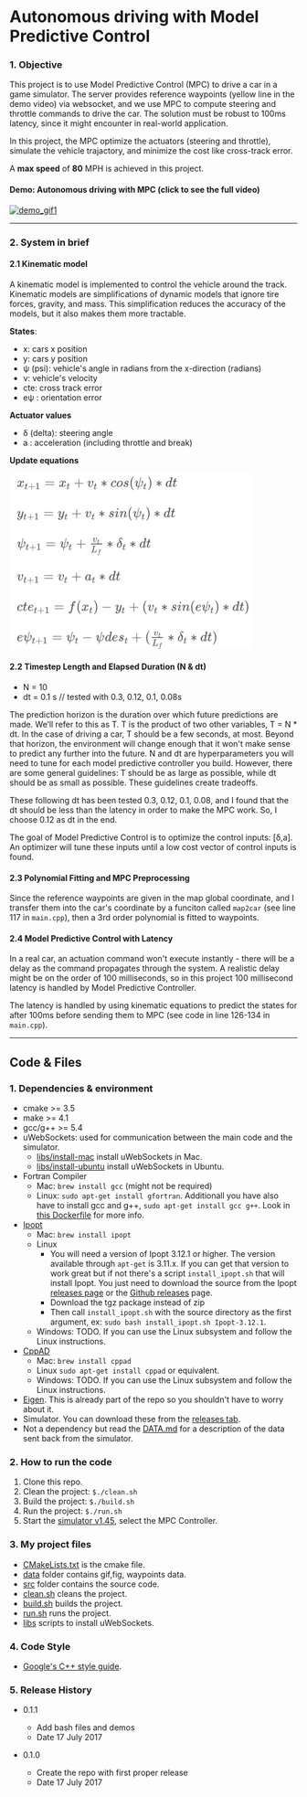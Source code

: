 # **Autonomous driving with Model Predictive Control**

### 1. Objective
This project is to use Model Predictive Control (MPC) to drive a car in a game simulator. The server provides 
reference waypoints (yellow line in the demo video) via websocket, and we use MPC to compute steering and throttle commands 
to drive the car. The solution must be robust to 100ms latency, since it might encounter in real-world application.

In this project, the MPC optimize the actuators (steering and throttle), simulate 
the vehicle trajactory, and minimize the cost like cross-track error.

A **max speed** of **80** MPH is achieved in this project.


#### Demo: Autonomous driving with MPC (click to see the full video)

[![demo_gif1][gif1]](https://youtu.be/Wvh47LKYwuQ)

---

### 2. System in brief


#### 2.1 Kinematic model

A kinematic model is implemented to control the vehicle around the track. Kinematic models are 
simplifications of dynamic models that ignore tire forces, gravity, and mass. This simplification reduces the accuracy 
of the models, but it also makes them more tractable.

**States**: 

* x: cars x position
* y: cars y position
* ψ (psi): vehicle's angle in radians from the x-direction (radians)
* ν: vehicle's velocity
* cte: cross track error
* eψ : orientation error

**Actuator values**

* δ (delta): steering angle
* a : acceleration (including throttle and break)
 
**Update equations**

![state_update][image1]

#### 2.2 Timestep Length and Elapsed Duration (N & dt)

* N = 10
* dt = 0.1 s  // tested with 0.3, 0.12, 0.1, 0.08s

The prediction horizon is the duration over which future predictions are made. We’ll refer to this as T.
T is the product of two other variables, T =  N * dt. In the case of driving a car, T should be a few seconds, 
at most. Beyond that horizon, the environment will change enough that it won't make sense to predict any further 
into the future.  N and dt are hyperparameters you will need to tune for each model predictive controller you build. 
However, there are some general guidelines: T should be as large as possible, while dt should be as small as possible.
These guidelines create tradeoffs.

These following dt has been tested 0.3, 0.12, 0.1, 0.08, and I found that the dt should be less than the
 latency in order to make the MPC work. So, I choose 0.12 as dt in the end.

The goal of Model Predictive Control is to optimize the control inputs: [δ,a]. An optimizer will tune these inputs 
until a low cost vector of control inputs is found. 


#### 2.3 Polynomial Fitting and MPC Preprocessing

Since the reference waypoints are given in the map global coordinate, and I transfer them into the car's coordinate
by a funciton called `map2car` (see line 117 in `main.cpp`), then a 3rd order polynomial is fitted to waypoints. 

#### 2.4 Model Predictive Control with Latency

In a real car, an actuation command won't execute instantly - there will be a delay as the command propagates 
through the system. A realistic delay might be on the order of 100 milliseconds, so in this project 100 millisecond 
latency is handled by Model Predictive Controller. 

The latency is handled by using kinematic equations to predict the states for after 100ms before sending them to MPC 
(see code in line 126-134 in `main.cpp`).

---

## Code & Files
### 1. Dependencies & environment

* cmake >= 3.5
* make >= 4.1
* gcc/g++ >= 5.4
* uWebSockets: used for communication between the main code and the simulator.
    * [libs/install-mac](install-mac.sh) install uWebSockets in Mac.
    * [libs/install-ubuntu](install-ubuntu.sh) install uWebSockets in Ubuntu.
* Fortran Compiler
  * Mac: `brew install gcc` (might not be required)
  * Linux: `sudo apt-get install gfortran`. Additionall you have also have to install gcc and g++, `sudo apt-get install gcc g++`. Look in [this Dockerfile](https://github.com/udacity/CarND-MPC-Quizzes/blob/master/Dockerfile) for more info.
* [Ipopt](https://projects.coin-or.org/Ipopt)
  * Mac: `brew install ipopt`
  * Linux
    * You will need a version of Ipopt 3.12.1 or higher. The version available through `apt-get` is 3.11.x. If you can get that version to work great but if not there's a script `install_ipopt.sh` that will install Ipopt. You just need to download the source from the Ipopt [releases page](https://www.coin-or.org/download/source/Ipopt/) or the [Github releases](https://github.com/coin-or/Ipopt/releases) page.
    * Download the tgz package instead of zip
    * Then call `install_ipopt.sh` with the source directory as the first argument, ex: `sudo bash install_ipopt.sh Ipopt-3.12.1`. 
  * Windows: TODO. If you can use the Linux subsystem and follow the Linux instructions.
* [CppAD](https://www.coin-or.org/CppAD/)
  * Mac: `brew install cppad`
  * Linux `sudo apt-get install cppad` or equivalent.
  * Windows: TODO. If you can use the Linux subsystem and follow the Linux instructions.
* [Eigen](http://eigen.tuxfamily.org/index.php?title=Main_Page). This is already part of the repo so you shouldn't have to worry about it.
* Simulator. You can download these from the [releases tab](https://github.com/udacity/self-driving-car-sim/releases).
* Not a dependency but read the [DATA.md](./DATA.md) for a description of the data sent back from the simulator.    

### 2. How to run the code

1. Clone this repo.
2. Clean the project: `$./clean.sh`
3. Build the project: `$./build.sh` 
4. Run the project: `$./run.sh`
5. Start the [simulator v1.45](https://github.com/udacity/self-driving-car-sim/releases), 
select the MPC Controller. 


### 3. My project files

* [CMakeLists.txt](CMakeLists.txt) is the cmake file.
* [data](data) folder contains gif,fig, waypoints data. 
* [src](src) folder contains the source code.
* [clean.sh](clean.sh) cleans the project.
* [build.sh](build.sh) builds the project.
* [run.sh](run.sh) runs the project.
* [libs](libs) scripts to install uWebSockets.



### 4. Code Style

* [Google's C++ style guide](https://google.github.io/styleguide/cppguide.html).


### 5. Release History

* 0.1.1
    * Add bash files and demos
    * Date 17 July 2017

* 0.1.0
    * Create the repo with first proper release
    * Date 17 July 2017


[//]: # (Image References)
[image1]: ./data/state_update.png
[gif1]: ./data/demo.gif
